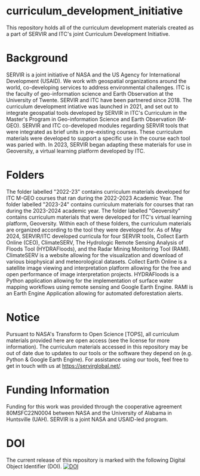 # curriculum_development_initiative
This repository holds all of the curriculum development materials created as a part of SERVIR and ITC's joint Curriculum Development Initiative. 

# Background 
SERVIR is a joint initiative of NASA and the US Agency for International Development (USAID). We work with geospatial organizations around the world, co-developing services to address environmental challenges. ITC is the faculty of geo-information science and Earth Observation at the University of Twente. SERVIR and ITC have been partnered since 2018. The curriculum development intiative was launched in 2021, and set out to integrate geospatial tools developed by SERVIR in ITC's Curriculum in the Master's Program in Geo-information Science and Earth Observation (M-GEO). SERVIR and ITC co-developed modules regarding SERVIR tools that were integrated as brief units in pre-existing courses. These curriculum materials were developed to support a specific use in the course each tool was paried with. In 2023, SERVIR began adapting these materials for use in Geoversity, a virtual learning platform developed by ITC. 

# Folders 
The folder labelled "2022-23" contains curriculum materials developed for ITC M-GEO courses that ran during the 2022-2023 Academic Year. The folder labelled "2023-24" contains curriculum materials for courses that ran during the 2023-2024 academic year. The folder labelled "Geoversity" contains curriculum materials that were developed for ITC's virtual learning platform, Geoversity. Within each of these folders, the curriculum materials are organized according to the tool they were developed for. As of May 2024, SERVIR/ITC developed curricula for four SERVIR tools, Collect Earth Online (CEO), ClimateSERV, The Hydrologic Remote Sensing Analysis of Floods Tool (HYDRAFloods), and the Radar Mining Monitoring Tool (RAMI). ClimateSERV is a website allowing for the visualization and download of various biophysical and meteorological datasets. Collect Earth Online is a satellite image viewing and interpretation platform allowing for the free and open performance of image interpretation projects. HYDRAFloods is a Python application allowing for the implementation of surface water mapping workflows using remote sensing and Google Earth Engine. RAMI is an Earth Engine Application allowing for automated deforestation alerts. 

# Notice
Pursuant to NASA's Transform to Open Science [TOPS], all curriculum materials provided here are open access (see the license for more information). 
The curriculum materials accessed in this repository may be out of date due to updates to our tools or the software they depend on (e.g. Python & Google Earth Engine). For assistance using our tools, feel free to get in touch with us at https://servirglobal.net/.

# Funding Information 
Funding for this work was provided through the cooperative agreement 80MSFC22N0004 between NASA and the University of Alabama in Huntsville (UAH). SERVIR is a joint NASA and USAID-led program. 

# DOI 
The current release of this repository is marked with the following Digital Object Identifier (DOI). 
[![DOI](https://zenodo.org/badge/798951745.svg)](https://zenodo.org/doi/10.5281/zenodo.11267739)






